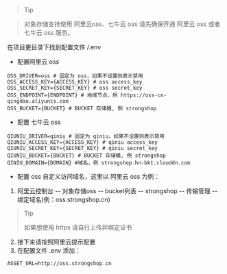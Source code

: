 > Tip

> 对象存储支持使用 阿里云oss、七牛云 oss
> 请先确保开通 阿里云 oss 或者 七牛云 oss 服务。

在项目更目录下找到配置文件 /.env

- 配置阿里云 oss
```
OSS_DRIVER=oss # 固定为 oss，如果不设置则表示禁用
OSS_ACCESS_KEY={ACCESS_KEY} # oss access_key
OSS_SECRET_KEY={SECRET_KEY} # oss secret_key
OSS_ENDPOINT={ENDPOINT} # 地域节点，例 https://oss-cn-qingdao.aliyuncs.com
OSS_BUCKET={BUCKET} # BUCKET 存储桶, 例 strongshop
```

- 配置 七牛云 oss
```
QIUNIU_DRIVER=qiniu # 固定为 qiniu，如果不设置则表示禁用
QIUNIU_ACCESS_KEY={ACCESS_KEY} # qiniu access_key
QIUNIU_SECRET_KEY={SECRET_KEY} # qiniu secret_key
QIUNIU_BUCKET={BUCKET} # BUCKET 存储桶, 例 strongshop
QINIU_DOMAIN={DOMAIN} #域名，例 strongshop.hn-bkt.clouddn.com
```

- 配置 oss 自定义访问域名，这里以 阿里云 oss 为例：
1. 阿里云控制台 -- 对象存储oss -- bucket列表 -- strongshop -- 传输管理 -- 绑定域名(例：oss.strongshop.cn)
> Tip
> 
> 如果想使用 https 请自行上传并绑定证书

2. 接下来请按照阿里云提示配置
3. 在配置文件 .env 添加：
```
ASSET_URL=http://oss.strongshop.cn
```